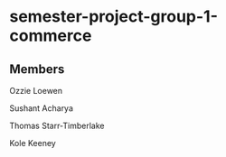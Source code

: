 # semester-project-group-1-commerce

## Members
Ozzie Loewen

Sushant Acharya

Thomas Starr-Timberlake

Kole Keeney



